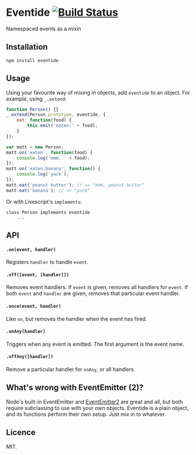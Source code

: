 # Eventide [![Build Status](https://travis-ci.org/quarterto/Eventide.svg)](https://travis-ci.org/quarterto/Eventide)

Namespaced events as a mixin

## Installation

```
npm install eventide
```

## Usage

Using your favourite way of mixing in objects, add `eventide` to an object. For example, using `_.extend`:

```javascript
function Person() {}
_.extend(Person.prototype, eventide, {
	eat: function(food) {
		this.emit('eaten:' + food);
	}
});

var matt = new Person;
matt.on('eaten', function(food) {
	console.log('mmm, ' + food);
});
matt.on('eaten:banana', function() {
	console.log('yuck');
});
matt.eat('peanut butter'); // => "mmm, peanut butter"
matt.eat('banana'); // => "yuck"
```

Or with Livescript's `implements`:

```livescript
class Person implements eventide
	...
```

## API
#### `.on(event, handler)`
Registers `handler` to handle `event`.

#### `.off([event, [handler]])`
Removes event handlers. If `event` is given, removes all handlers for `event`. If both `event` and `handler` are given, removes that particular event handler.

#### `.once(event, handler)`
Like `on`, but removes the handler when the event has fired.

#### `.onAny(handler)`
Triggers when any event is emitted. The first argument is the event name.

#### `.offAny([handler])`
Remove a particular handler for `onAny`, or all handlers.

## What's wrong with EventEmitter (2)?
Node's built-in EventEmitter and [EventEmitter2](https://github.com/asyncly/EventEmitter2) are great and all, but both require subclassing to use with your own objects. Eventide is a plain object, and its functions perform their own setup. Just mix in to whatever.

## Licence
MIT.
